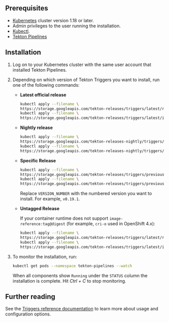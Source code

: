 <!--
---
title: "Install Tekton Triggers"
linkTitle: "Tekton Triggers"
weight: 3
description: >
  Install Tekton Triggers on you cluster
---
-->

## Prerequisites

-   [Kubernetes] cluster version 1.18 or later.
-   Admin privileges to the user running the installation.
-   [Kubectl].
-   [Tekton Pipelines](/docs/installation/pipelines/)

## Installation

1.  Log on to your Kubernetes cluster with the same user account that installed
    Tekton Pipelines.

1.  Depending on which version of Tekton Triggers you want to install, run one
    of the following commands:

    -   **Latest official release**

        ```bash
        kubectl apply --filename \
        https://storage.googleapis.com/tekton-releases/triggers/latest/release.yaml
        kubectl apply --filename \
        https://storage.googleapis.com/tekton-releases/triggers/latest/interceptors.yaml
        ```

    -   **Nightly release**

        ```bash
        kubectl apply --filename \
        https://storage.googleapis.com/tekton-releases-nightly/triggers/latest/release.yaml
        kubectl apply --filename \
        https://storage.googleapis.com/tekton-releases-nightly/triggers/latest/interceptors.yaml
        ```

    -   **Specific Release**

        ```bash
        kubectl apply --filename \
        https://storage.googleapis.com/tekton-releases/triggers/previous/VERSION_NUMBER/release.yaml
        kubectl apply --filename \
        https://storage.googleapis.com/tekton-releases/triggers/previous/VERSION_NUMBER/interceptors.yaml
        ```

        Replace `VERSION_NUMBER` with the numbered version you want to install.
        For example, `v0.19.1`.

    -   **Untagged Release**

        If your container runtime does not support `image-reference:tag@digest` (for
        example, `cri-o` used in OpenShift 4.x):

        ```bash
        kubectl apply --filename \
        https://storage.googleapis.com/tekton-releases/triggers/latest/release.notags.yaml
        kubectl apply --filename \
        https://storage.googleapis.com/tekton-releases/triggers/latest/interceptors.notags.yaml
        ```

1.  To monitor the installation, run:

    ```bash
    kubectl get pods --namespace tekton-pipelines --watch
    ```

    When all components show `Running` under the `STATUS` column the installation is
    complete. Hit *Ctrl + C* to stop monitoring.

## Further reading

See the [Triggers reference documentation][triggers] to learn more about usage
and configuration options.

[kubernetes]: https://kubernetes.io/docs/concepts/overview/what-is-kubernetes/
[kubectl]: https://kubernetes.io/docs/tasks/tools/#kubectl
[triggers]: /docs/triggers/
